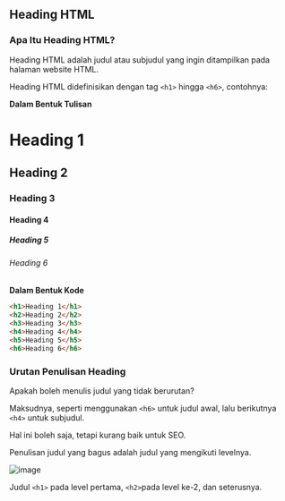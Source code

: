 ## Heading HTML

### Apa Itu Heading HTML?

Heading HTML adalah judul atau subjudul yang ingin ditampilkan pada halaman website HTML.

Heading HTML didefinisikan dengan tag `<h1>` hingga `<h6>`, contohnya:

**Dalam Bentuk Tulisan**

# Heading 1

## Heading 2

### Heading 3

#### Heading 4

##### Heading 5

###### Heading 6

**Dalam Bentuk Kode**

```html
<h1>Heading 1</h1>
<h2>Heading 2</h2>
<h3>Heading 3</h3>
<h4>Heading 4</h4>
<h5>Heading 5</h5>
<h6>Heading 6</h6>
```

### Urutan Penulisan Heading

Apakah boleh menulis judul yang tidak berurutan?

Maksudnya, seperti menggunakan `<h6>` untuk judul awal, lalu berikutnya `<h4>` untuk subjudul.

Hal ini boleh saja, tetapi kurang baik untuk SEO.

Penulisan judul yang bagus adalah judul yang mengikuti levelnya.

![image](https://user-images.githubusercontent.com/71414823/135943884-3c7e6846-a227-49be-b326-f12d57ec89ae.png)

Judul `<h1>` pada level pertama, `<h2>`pada level ke-2, dan seterusnya.
